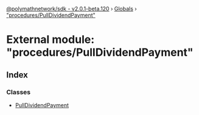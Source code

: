 [@polymathnetwork/sdk - v2.0.1-beta.120](../README.md) › [Globals](../globals.md) › ["procedures/PullDividendPayment"](_procedures_pulldividendpayment_.md)

# External module: "procedures/PullDividendPayment"

## Index

### Classes

- [PullDividendPayment](../classes/_procedures_pulldividendpayment_.pulldividendpayment.md)

